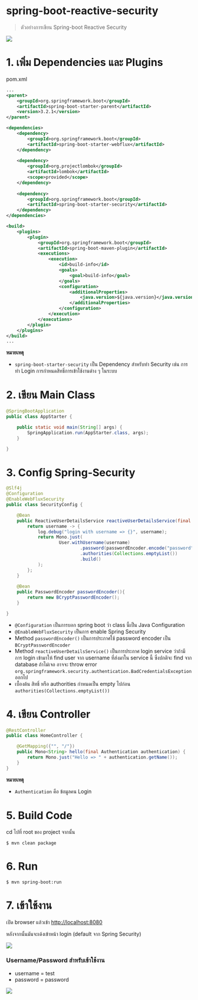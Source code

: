# spring-boot-reactive-security 

> ตัวอย่างการเขียน Spring-boot Reactive Security 

![](./spring-security.png)

# 1. เพิ่ม Dependencies และ Plugins

pom.xml 
``` xml
...
<parent>
    <groupId>org.springframework.boot</groupId>
    <artifactId>spring-boot-starter-parent</artifactId>
    <version>3.2.1</version>
</parent>

<dependencies>
    <dependency>
        <groupId>org.springframework.boot</groupId>
        <artifactId>spring-boot-starter-webflux</artifactId>
    </dependency>
    
    <dependency>
        <groupId>org.projectlombok</groupId>
        <artifactId>lombok</artifactId>
        <scope>provided</scope>
    </dependency>
    
    <dependency>
        <groupId>org.springframework.boot</groupId>
        <artifactId>spring-boot-starter-security</artifactId>
    </dependency>
</dependencies>

<build>
    <plugins>
        <plugin>
            <groupId>org.springframework.boot</groupId>
            <artifactId>spring-boot-maven-plugin</artifactId>
            <executions>
                <execution>
                    <id>build-info</id>
                    <goals>
                        <goal>build-info</goal>
                    </goals>
                    <configuration>
                        <additionalProperties>
                            <java.version>${java.version}</java.version>
                        </additionalProperties>
                    </configuration>
                </execution>
            </executions>
        </plugin>
    </plugins>
</build>
...
```

**หมายเหตุ**

- `spring-boot-starter-security` เป็น Dependency สำหรับทำ Security เช่น การทำ Login การกำหนดสิทธิ์การเข้าใช้งานต่าง ๆ ในระบบ 

# 2. เขียน Main Class 

``` java
@SpringBootApplication
public class AppStarter {

    public static void main(String[] args) {
        SpringApplication.run(AppStarter.class, args);
    }

}
```

# 3. Config Spring-Security 

```java
@Slf4j
@Configuration
@EnableWebFluxSecurity
public class SecurityConfig {

    @Bean
    public ReactiveUserDetailsService reactiveUserDetailsService(final PasswordEncoder passwordEncoder) {
        return username -> {
            log.debug("login with username => {}", username);
            return Mono.just(
                    User.withUsername(username)
                            .password(passwordEncoder.encode("password"))
                            .authorities(Collections.emptyList())
                            .build()
            );
        };
    }
    
    @Bean
    public PasswordEncoder passwordEncoder(){
        return new BCryptPasswordEncoder();
    }

}
```

- `@Configuration` เป็นการบอก spring boot ว่า class นี้เป็น Java Configuration
- `@EnableWebFluxSecurity` เป็นการ enable Spring Security 
- Method `passwordEncoder()` เป็นการประกาศใช้ password encoder เป็น `BCryptPasswordEncoder`  
- Method `reactiveUserDetailsService()` เป็นการประกาศ login service ว่าถ้ามีการ login เข้ามาให้ find user จาก username ที่ส่งมาใน service นี้ ซึ่งปกติจะ find จาก database ถ้าไม่เจอ อาจจะ throw error `org.springframework.security.authentication.BadCredentialsException` ออกไป  
- เบื้องต้น สิทธิ์ หรือ authorities กำหนดเป็น empty ไปก่อน `authorities(Collections.emptyList())`

# 4. เขียน Controller
``` java
@RestController
public class HomeController {

    @GetMapping({"", "/"})
    public Mono<String> hello(final Authentication authentication) {
        return Mono.just("Hello => " + authentication.getName());
    }
}
```

**หมายเหตุ**

- `Authentication` คือ ข้อมูลคน Login 

# 5. Build Code 
cd ไปที่ root ของ project จากนั้น  
``` shell 
$ mvn clean package 
```

# 6. Run 
``` shell 
$ mvn spring-boot:run
```

# 7. เข้าใช้งาน

เปิด browser แล้วเข้า [http://localhost:8080](http://localhost:8080)
  
หลังจากนั้นมันจะเด้งเข้าหน้า login (default จาก Spring Security)  
 
![](./login.png)
 
### Username/Password สำหรับเข้าใช้งาน
- username = test
- password = password  

![](./login_success.png)
